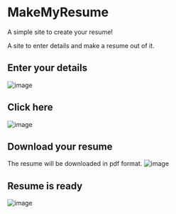 # MakeMyResume
A simple site to create your resume!

A site to enter details and make a resume out of it.
## Enter your details
![image](https://user-images.githubusercontent.com/89318501/145413800-64f73e72-50c4-4b59-8984-28fe9056a810.png)
## Click here
![image](https://user-images.githubusercontent.com/89318501/145415134-12c74cee-9ed3-4203-a16e-234f57553b1c.png)
## Download your resume
The resume will be downloaded in pdf format.
![image](https://user-images.githubusercontent.com/89318501/145415353-8a9802d9-3243-401a-90c8-c7ce78baab1f.png)
## Resume is ready
![image](https://user-images.githubusercontent.com/89318501/145417491-8409b30e-516d-40aa-b9c5-8f219133ed9e.png)
